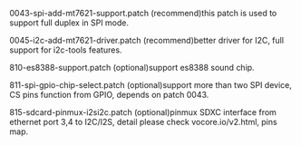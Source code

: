0043-spi-add-mt7621-support.patch
(recommend)this patch is used to support full duplex in SPI mode.

0045-i2c-add-mt7621-driver.patch
(recommend)better driver for I2C, full support for i2c-tools features.

810-es8388-support.patch
(optional)support es8388 sound chip.

811-spi-gpio-chip-select.patch
(optional)support more than two SPI device, CS pins function from GPIO, depends on patch 0043.

815-sdcard-pinmux-i2si2c.patch
(optional)pinmux SDXC interface from ethernet port 3,4 to I2C/I2S, detail please check vocore.io/v2.html, pins map.
